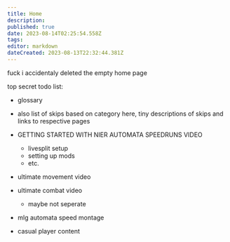 ```yaml
---
title: Home
description: 
published: true
date: 2023-08-14T02:25:54.558Z
tags: 
editor: markdown
dateCreated: 2023-08-13T22:32:44.381Z
---
```


fuck i accidentaly deleted the empty home page





top secret todo list:

- glossary
- also list of skips based on category here, tiny descriptions of skips and links to respective pages

- GETTING STARTED WITH NIER AUTOMATA SPEEDRUNS VIDEO
	- livesplit setup
	- setting up mods
	- etc.
- ultimate movement video
- ultimate combat video
	- maybe not seperate


- mlg automata speed montage 

- casual player content
